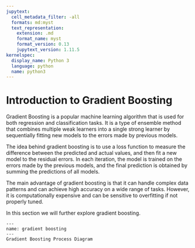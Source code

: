 ```yaml
---
jupytext:
  cell_metadata_filter: -all
  formats: md:myst
  text_representation:
    extension: .md
    format_name: myst
    format_version: 0.13
    jupytext_version: 1.11.5
kernelspec:
  display_name: Python 3
  language: python
  name: python3
---
```


# Introduction to Gradient Boosting

Gradient Boosting is a popular machine learning algorithm that is used for both regression and classification tasks. It is a type of ensemble method that combines multiple weak learners into a single strong learner by sequentially fitting new models to the errors made by previous models.

The idea behind gradient boosting is to use a loss function to measure the difference between the predicted and actual values, and then fit a new model to the residual errors. In each iteration, the model is trained on the errors made by the previous models, and the final prediction is obtained by summing the predictions of all models.

The main advantage of gradient boosting is that it can handle complex data patterns and can achieve high accuracy on a wide range of tasks. However, it is computationally expensive and can be sensitive to overfitting if not properly tuned.

In this section we will further explore gradient boosting.

```{figure} ../../../images/ml-advanced/introduction-to-gradient-boosting/gradient-boosting-process.png
---
name: gradient boosting
---
Gradient Boosting Process Diagram
```

```{tableofcontents}

```